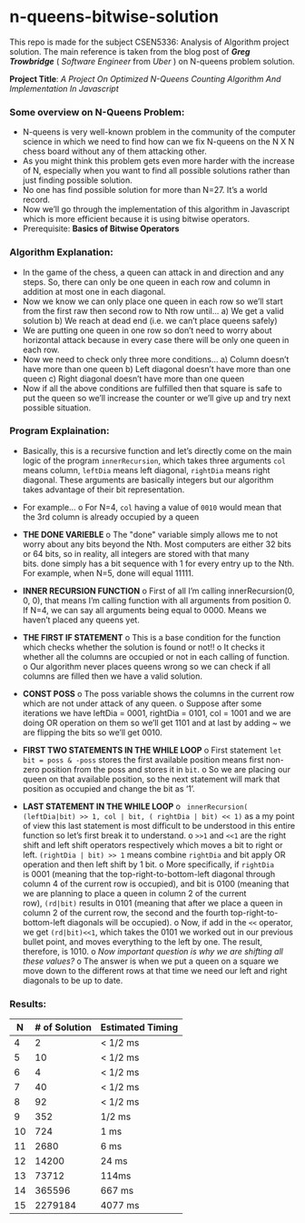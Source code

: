 # n-queens-bitwise-solution
This repo is made for the subject CSEN5336: Analysis of Algorithm project solution. The main reference is taken from the blog post of ***Greg Trowbridge***  ( *Software Engineer* from *Uber* ) on N-queens problem solution.

**Project Title**: *A Project On Optimized N-Queens Counting Algorithm And Implementation In Javascript* 

### Some overview on N-Queens Problem:
- N-queens is very well-known problem in the community of the computer science in which we need to find how can we fix N-queens on the N X N chess board without any of them attacking other.
- As you might think this problem gets even more harder with the increase of N, especially when you want to find all possible solutions rather than just finding possible solution.
- No one has find possible solution for more than N=27. It’s a world record.
- Now we’ll go through the implementation of this algorithm in Javascript which is more efficient because it is using bitwise operators.
- Prerequisite: **Basics of Bitwise Operators**

### Algorithm Explanation:
- In the game of the chess, a queen can attack in and direction and any steps. So, there can only be one queen in each row and column in addition at most one in each diagonal.
- Now we know we can only place one queen in each row so we’ll start from the first raw then second row to Nth row until...
a)	We get a valid solution
b)	We reach at dead end (i.e. we can’t place queens safely)
- We are putting one queen in one row so don’t need to worry about horizontal attack because in every case there will be only one queen in each row.
- Now we need to check only three more conditions…
a) Column doesn’t have more than one queen
b) Left diagonal doesn’t have more than one queen
c) Right diagonal doesn’t have more than one queen
- Now if all the above conditions are fulfilled then that square is safe to put the queen so we’ll increase the counter or we’ll give up and try next possible situation.

### Program Explaination:
- Basically, this is a recursive function and let’s directly come on the main logic of the program `innerRecursion`, which takes three arguments `col` means column, `leftDia` means left diagonal, `rightDia` means right diagonal. These arguments are basically integers but our algorithm takes advantage of their bit representation.
- For example…
o	For N=4, `col` having a value of `0010` would mean that the 3rd column is already occupied by a queen

- **THE DONE VARIEBLE**
o	The "done" variable simply allows me to not worry about any bits beyond the Nth. Most computers are either 32 bits or 64 bits, so in reality, all integers are stored with that many bits. done simply has a bit sequence with 1 for every entry up to the Nth. For example, when N=5, done will equal 11111.

- **INNER RECURSION FUNCTION**
o	First of all I’m calling innerRecursion(0, 0, 0), that means I’m calling function with all arguments from position 0. If N=4, we can say all arguments being equal to 0000. Means we haven’t placed any queens yet.

- **THE FIRST IF STATEMENT**
o	This is a base condition for the function which checks whether the solution is found or not!!
o	It checks it whether all the columns are occupied or not in each calling of function.
o	Our algorithm never places queens wrong so we can check if all columns are filled then we have a valid solution.
- **CONST POSS**
o	The poss variable shows the columns in the current row which are not under attack of any queen.
o	Suppose after some iterations we have leftDia = 0001, rightDia = 0101, col = 1001 and we are doing OR operation on them so we’ll get 1101 and at last by adding ~ we are flipping the bits so we’ll get 0010.

- **FIRST TWO STATEMENTS IN THE WHILE LOOP**
o	First statement `let bit = poss & -poss` stores the first available position means first non-zero position from the poss and stores it in `bit`.
o	So we are placing our queen on that available position, so the next statement will mark that position as occupied and change the bit as ‘1’.

- **LAST STATEMENT IN THE WHILE LOOP**
o	` innerRecursion( (leftDia|bit) >> 1, col | bit, ( rightDia | bit) << 1)` as a my point of view this last statement is most difficult to be understood in this entire function so let’s first break it to understand.
o	`>>1` and `<<1` are the right shift and left shift operators respectively which moves a bit to right or left. `(rightDia | bit) >> 1` means combine `rightDia` and bit apply OR operation and then left shift by 1 bit.
o	More specifically, if `rightDia` is 0001 (meaning that the top-right-to-bottom-left diagonal through column 4 of the current row is occupied), and bit is 0100 (meaning that we are planning to place a queen in column 2 of the current row), `(rd|bit)` results in 0101 (meaning that after we place a queen in column 2 of the current row, the second and the fourth top-right-to-bottom-left diagonals will be occupied).
o	Now, if add in the `<<` operator, we get `(rd|bit)<<1`, which takes the 0101 we worked out in our previous bullet point, and moves everything to the left by one. The result, therefore, is 1010.
o	*Now important question is why we are shifting all these values?*
o	The answer is when we put a queen on a square we move down to the different rows at that time we need our left and right diagonals to be up to date.

### Results:
| N  | # of Solution  | Estimated Timing  |
| ------------ | ------------ | ------------ |
| 4  | 2  | < 1/2 ms  |
| 5  |  10 | < 1/2 ms  |
| 6  | 4  |  < 1/2 ms |
| 7 |  40 | < 1/2 ms  |
| 8|   92|  < 1/2 ms |
| 9| 352  | 1/2 ms  |
| 10|724   | 1 ms  |
| 11|2680   |  6 ms |
| 12|14200   | 24 ms  |
| 13|73712   |  114ms |
| 14|365596   |  667 ms |
| 15| 2279184  | 4077 ms  |

